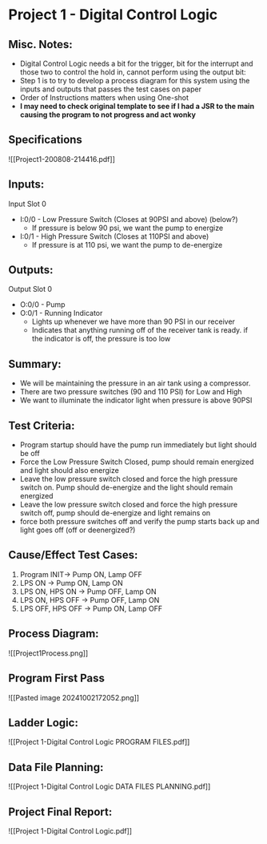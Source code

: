# Project 1 - Digital Control Logic
## Misc. Notes:
- Digital Control Logic needs a bit for the trigger, bit for the interrupt and those two to control the hold in, cannot perform using the output bit:
- Step 1 is to try to develop a process diagram for this system using the inputs and outputs that passes the test cases on paper
- Order of Instructions matters when using One-shot
- **I may need to check original template to see if I had a JSR to the main causing the program to not progress and act wonky**
## Specifications
![[Project1-200808-214416.pdf]]
## Inputs:
Input Slot 0
- I:0/0 - Low Pressure Switch (Closes at 90PSI and above) (below?)
	- If pressure is below 90 psi, we want the pump to energize
- I:0/1 - High Pressure Switch (Closes at 110PSI and above)
	- If pressure is at 110 psi, we want the pump to de-energize
## Outputs:
Output Slot 0
- O:0/0 - Pump
- O:0/1 - Running Indicator
	- Lights up whenever we have more than 90 PSI in our receiver
	- Indicates that anything running off of the receiver tank is ready. if the indicator is off, the pressure is too low
## Summary:
- We will be maintaining the pressure in an air tank using a compressor.
- There are two pressure switches (90 and 110 PSI) for Low and High
- We want to illuminate the indicator light when pressure is above 90PSI
## Test Criteria:
- Program startup should have the pump run immediately but light should be off
- Force the Low Pressure Switch Closed, pump should remain energized and light should also energize
- Leave the low pressure switch closed and force the high pressure switch on. Pump should de-energize and the light should remain energized
- Leave the low pressure switch closed and force the high pressure switch off, pump should de-energize and light remains on
- force both pressure switches off and verify the pump starts back up and light goes off (off or deenergized?)
## Cause/Effect Test Cases:
1. Program INIT-> Pump ON, Lamp OFF
2. LPS ON -> Pump ON, Lamp ON
3. LPS ON, HPS ON -> Pump OFF, Lamp ON
4. LPS ON, HPS OFF -> Pump OFF, Lamp ON
5. LPS OFF, HPS OFF -> Pump ON, Lamp OFF
## Process Diagram:
![[Project1Process.png]]
## Program First Pass
![[Pasted image 20241002172052.png]]

## Ladder Logic:
![[Project 1-Digital Control Logic PROGRAM FILES.pdf]]
## Data File Planning:
![[Project 1-Digital Control Logic DATA FILES PLANNING.pdf]]
## Project Final Report:
![[Project 1-Digital Control Logic.pdf]]
 